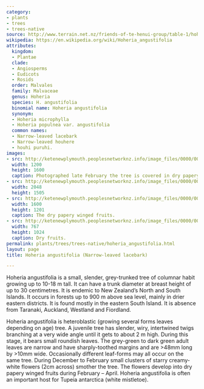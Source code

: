 ```yaml
---
category:
- plants
- trees
- trees-native
source: http://www.terrain.net.nz/friends-of-te-henui-group/table-1/hoheria-angustifolia-narrow-leaved-lacebark.html
wikipedia: https://en.wikipedia.org/wiki/Hoheria_angustifolia
attributes:
  kingdom:
  - Plantae
  clade:
  - Angiosperms
  - Eudicots
  - Rosids
  order: Malvales
  family: Malvaceae
  genus: Hoheria
  species: H. angustifolia
  binomial name: Hoheria angustifolia
  synonym:
  - Hoheria microphylla
  - Hoheria populnea var. angustifolia
  common names:
  - Narrow-leaved lacebark
  - Narrow-leaved houhere
  - houhi puruhi.
images:
- src: http://ketenewplymouth.peoplesnetworknz.info/image_files/0000/0012/3983/Hoheria_angustifolia__1_.JPG
  width: 1200
  height: 1600
  caption: Photographed late February the tree is covered in dry papery winged fruits.
- src: http://ketenewplymouth.peoplesnetworknz.info/image_files/0000/0012/3978/1-Hoheria_angustifolia_.jpg
  width: 2048
  height: 1505
- src: http://ketenewplymouth.peoplesnetworknz.info/image_files/0000/0012/3988/Hoheria_angustifolia__6_.JPG
  width: 1600
  height: 1201
  caption: The dry papery winged fruits.
- src: http://ketenewplymouth.peoplesnetworknz.info/image_files/0000/0012/4003/Hoheria_angustifolia__9_.JPG
  width: 767
  height: 1024
  caption: Dry fruits.
permalink: plants/trees/trees-native/hoheria_angustifolia.html
layout: page
title: Hoheria angustifolia (Narrow-leaved lacebark)

---
```

Hoheria angustifolia is a small, slender, grey-trunked tree of columnar habit growing up to 10-18 m tall. It can have a trunk diameter at breast height of up to 30 centimetres. It is endemic to New Zealand’s North and South Islands. It occurs in forests up to 900 m above sea level, mainly in drier eastern districts.  It is found mostly in the eastern South Island. It is absence from Taranaki, Auckland, Westland and Fiordland.

Hoheria angustifolia is heteroblastic (growing several forms leaves depending on age) tree. A juvenile tree has slender, wiry, intertwined twigs branching at a very wide angle until it gets to about 2 m high. During this stage, it bears small roundish leaves.
The grey-green to dark green adult leaves are narrow and have sharply-toothed margins and are &gt;48mm long by &gt;10mm wide. Occasionally different leaf-forms may all occur on the same tree.
During December to February small clusters of starry creamy-white flowers (2cm across) smother the tree. 
The flowers develop into dry papery winged fruits during February – April.
Hoheria angustifolia is often an important host for Tupeia antarctica (white mistletoe).
